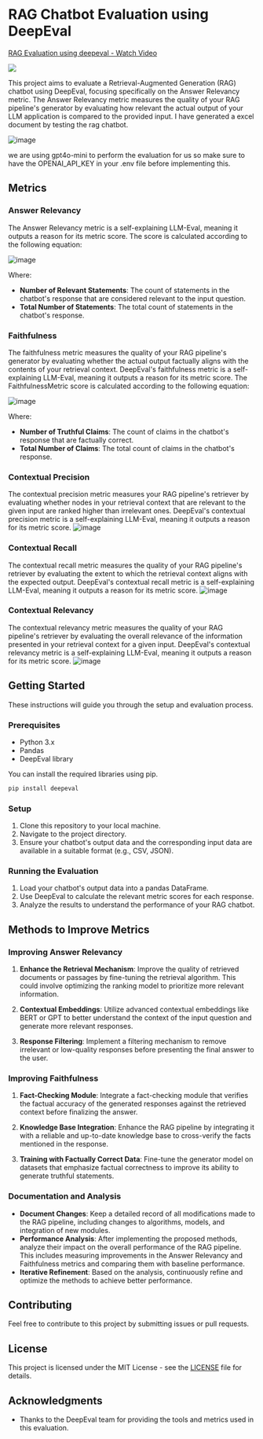 # RAG Chatbot Evaluation using DeepEval

<div>
    <a href="https://www.loom.com/share/13738432d7af42e98156c0f06c537323">
      <p>RAG Evaluation using deepeval - Watch Video</p>
    </a>
    <a href="https://www.loom.com/share/13738432d7af42e98156c0f06c537323">
      <img style="max-width:300px;" src="https://cdn.loom.com/sessions/thumbnails/13738432d7af42e98156c0f06c537323-4e508ab64da9b912-full-play.gif">
    </a>
  </div>

This project aims to evaluate a Retrieval-Augmented Generation (RAG) chatbot using DeepEval, focusing specifically on the Answer Relevancy metric. The Answer Relevancy metric measures the quality of your RAG pipeline's generator by evaluating how relevant the actual output of your LLM application is compared to the provided input.
I have generated a excel document by testing the rag chatbot.


![image](https://github.com/user-attachments/assets/d97b1c3c-df83-4110-bbdd-215bce493dc9)

we are using gpt4o-mini to perform the evaluation for us so make sure to have the OPENAI_API_KEY in your .env file before implementing this.


## Metrics

### Answer Relevancy

The Answer Relevancy metric is a self-explaining LLM-Eval, meaning it outputs a reason for its metric score. The score is calculated according to the following equation:

![image](https://github.com/user-attachments/assets/1a938170-085a-4c1a-b65e-1e7ea1388508)


Where:
- **Number of Relevant Statements**: The count of statements in the chatbot's response that are considered relevant to the input question.
- **Total Number of Statements**: The total count of statements in the chatbot's response.

### Faithfulness

The faithfulness metric measures the quality of your RAG pipeline's generator by evaluating whether the actual output factually aligns with the contents of your retrieval context. DeepEval's faithfulness metric is a self-explaining LLM-Eval, meaning it outputs a reason for its metric score. The FaithfulnessMetric score is calculated according to the following equation:

![image](https://github.com/user-attachments/assets/06609eb6-da04-4e7b-bd3b-633f59319fd5)


Where:
- **Number of Truthful Claims**: The count of claims in the chatbot's response that are factually correct.
- **Total Number of Claims**: The total count of claims in the chatbot's response.

### Contextual Precision

The contextual precision metric measures your RAG pipeline's retriever by evaluating whether nodes in your retrieval context that are relevant to the given input are ranked higher than irrelevant ones. DeepEval's contextual precision metric is a self-explaining LLM-Eval, meaning it outputs a reason for its metric score.
![image](https://github.com/user-attachments/assets/9dc382bb-b925-4632-a5e5-e3b3c97f6bee)

### Contextual Recall

The contextual recall metric measures the quality of your RAG pipeline's retriever by evaluating the extent to which the retrieval context aligns with the expected output. DeepEval's contextual recall metric is a self-explaining LLM-Eval, meaning it outputs a reason for its metric score.
![image](https://github.com/user-attachments/assets/c4751259-c10a-4f75-884a-104de388b323)

### Contextual Relevancy

The contextual relevancy metric measures the quality of your RAG pipeline's retriever by evaluating the overall relevance of the information presented in your retrieval context for a given input. DeepEval's contextual relevancy metric is a self-explaining LLM-Eval, meaning it outputs a reason for its metric score.
![image](https://github.com/user-attachments/assets/ec267a00-1a5c-40c5-a452-31194f8176d0)

## Getting Started

These instructions will guide you through the setup and evaluation process.

### Prerequisites

- Python 3.x
- Pandas
- DeepEval library

You can install the required libraries using pip.

```sh
pip install deepeval
```


### Setup

1. Clone this repository to your local machine.
2. Navigate to the project directory.
3. Ensure your chatbot's output data and the corresponding input data are available in a suitable format (e.g., CSV, JSON).

### Running the Evaluation

1. Load your chatbot's output data into a pandas DataFrame.
2. Use DeepEval to calculate the relevant metric scores for each response.
3. Analyze the results to understand the performance of your RAG chatbot.

## Methods to Improve Metrics

### Improving Answer Relevancy

1. **Enhance the Retrieval Mechanism**: Improve the quality of retrieved documents or passages by fine-tuning the retrieval algorithm. This could involve optimizing the ranking model to prioritize more relevant information.

2. **Contextual Embeddings**: Utilize advanced contextual embeddings like BERT or GPT to better understand the context of the input question and generate more relevant responses.

3. **Response Filtering**: Implement a filtering mechanism to remove irrelevant or low-quality responses before presenting the final answer to the user.

### Improving Faithfulness

1. **Fact-Checking Module**: Integrate a fact-checking module that verifies the factual accuracy of the generated responses against the retrieved context before finalizing the answer.

2. **Knowledge Base Integration**: Enhance the RAG pipeline by integrating it with a reliable and up-to-date knowledge base to cross-verify the facts mentioned in the response.

3. **Training with Factually Correct Data**: Fine-tune the generator model on datasets that emphasize factual correctness to improve its ability to generate truthful statements.

### Documentation and Analysis

- **Document Changes**: Keep a detailed record of all modifications made to the RAG pipeline, including changes to algorithms, models, and integration of new modules.
- **Performance Analysis**: After implementing the proposed methods, analyze their impact on the overall performance of the RAG pipeline. This includes measuring improvements in the Answer Relevancy and Faithfulness metrics and comparing them with baseline performance.
- **Iterative Refinement**: Based on the analysis, continuously refine and optimize the methods to achieve better performance.

## Contributing

Feel free to contribute to this project by submitting issues or pull requests. 

## License

This project is licensed under the MIT License - see the [LICENSE](LICENSE) file for details.

## Acknowledgments

- Thanks to the DeepEval team for providing the tools and metrics used in this evaluation.
